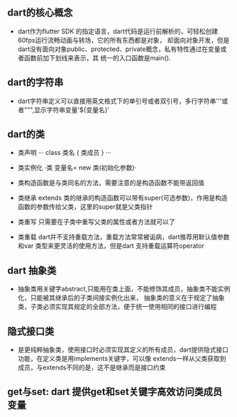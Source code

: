 ## dart的核心概念

- dart作为flutter SDK 的指定语言，dart代码是运行前解析的，可轻松创建60fps运行流畅动画与转场，它的所有东西都是对象，
却面向对象开发，但是dart没有面向对象public、protected、private概念，私有特性通过在变量或者函数前加下划线来表示，其
统一的入口函数是main().

## dart的字符串

- dart字符串定义可以直接用英文格式下的单引号或者双引号，多行字符串'''或者""",显示字符串变量'${变量名}'

## dart的类

- 类声明
···
  class 类名 {
      类成员
  }
···

- 类实例化
·类 变量名= new 类(初始化参数)·

- 类构造函数是与类同名的方法，需要注意的是构造函数不能带返回值

- 类继承 extends
  类的继承的构造函数可以带有super(可选参数)，作用是构造函数的参数传给父类，这里的super就是父类指针

- 类重写
  只需要在子类中重写父类的属性或者方法就可以了

- 类重载
  dart并不支持重载方法，重载方法常常被诟病，dart推荐用默认值参数和var 类型来更灵活的使用方法，但是dart
  支持重载运算符operator

## dart 抽象类

   - 抽象类用关键字abstract,只能用在类上面，不能修饰其成员，抽象类不能实例化，只能被其继承后的子类间接实例化出来，
     抽象类的意义在于规定了抽象类，子类必须实现其规定的全部方法，便于统一使用相同的接口进行编程

## 隐式接口类
   - 是更纯粹抽象类，使用接口时必须实现其定义的所有成员，dart提供隐式接口功能，在定义类是用implements关键字，可以像
     extends一样从父类获取到成员，与extends不同的是，这不是继承而是接口约束

## get与set: dart 提供get和set关键字高效访问类成员变量